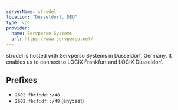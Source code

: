 ```yaml
---
serverName: strudel
location: "Düsseldorf, DEU"
type: vps
provider:
  name: Servperso Systems
  url: https://www.servperso.net/
---
```


strudel is hosted with Servperso Systems in Düsseldorf, Germany. It enables us to connect to LOCIX Frankfurt and LOCIX Düsseldorf.

## Prefixes

- `2602:fbcf:de::/48`
- `2602:fbcf:df::/48` (anycast)

